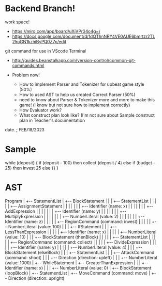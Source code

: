 # Backend Branch!
work space!
- https://miro.com/app/board/uXjVPr34o4g=/
- https://docs.google.com/document/d/1dQThnNRY4VE0AUE6bmrtzr2TL25oGN1kzhiByPQ0Z7o/edit

git command for use in VScode Terminal
 - http://guides.beanstalkapp.com/version-control/common-git-commands.html

- Problem now!
  - How to implement Parser and Tokenizer for upbeat game style (50%)
  - How to used AST to help us created Correct Parser (50%)
  - need to know about Parser & Tokenizer more and more to make this game! (i know but not sure how to implement correctly)
  - How Evaluator work?
  - What construct plan look like? (I'm not sure about Sample construct plan in Teacher's documentation
  
 date. ; FEB/18/2023

# Sample
while (deposit) {
  if (deposit - 100)
  then collect (deposit / 4)
  else if (budget - 25) then invest 25
  else {}
}

# AST 

Program
   |
   +-- StatementList
         |
         +-- BlockStatement
         |     |
         |     +-- StatementList
         |     |     |
         |     |     +-- AssignmentStatement
         |     |     |     |
         |     |     |     +-- Identifier (name: x)
         |     |     |     |
         |     |     |     +-- AddExpression
         |     |     |           |
         |     |     |           +-- Identifier (name: y)
         |     |     |           |
         |     |     |           +-- MultiplyExpression
         |     |     |                 |
         |     |     |                 +-- NumberLiteral (value: 2)
         |     |     |                 |
         |     |     |                 +-- Identifier (name: z)
         |     |     |
         |     |     +-- RegionCommand (command: invest)
         |     |           |
         |     |           +-- NumberLiteral (value: 100)
         |     |
         |     +-- IfStatement
         |           |
         |           +-- LessThanExpression
         |           |     |
         |           |     +-- Identifier (name: x)
         |           |     |
         |           |     +-- NumberLiteral (value: 10)
         |           |
         |           +-- BlockStatement (thenBlock)
         |           |     |
         |           |     +-- StatementList
         |           |           |
         |           |           +-- RegionCommand (command: collect)
         |           |                 |
         |           |                 +-- DivideExpression
         |           |                       |
         |           |                       +-- Identifier (name: y)
         |           |                       |
         |           |                       +-- NumberLiteral (value: 4)
         |           |
         |           +-- BlockStatement (elseBlock)
         |                 |
         |                 +-- StatementList
         |                       |
         |                       +-- AttackCommand (command: shoot)
         |                             |
         |                             +-- Direction (direction: upleft)
         |                             |
         |                             +-- NumberLiteral (value: 1000)
         |
         +-- WhileStatement
               |
               +-- GreaterThanExpression
               |     |
               |     +-- Identifier (name: x)
               |     |
               |     +-- NumberLiteral (value: 0)
               |
               +-- BlockStatement (loopBlock)
                     |
                     +-- StatementList
                           |
                           +-- MoveCommand (command: move)
                                 |
                                 +-- Direction (direction: upright)
